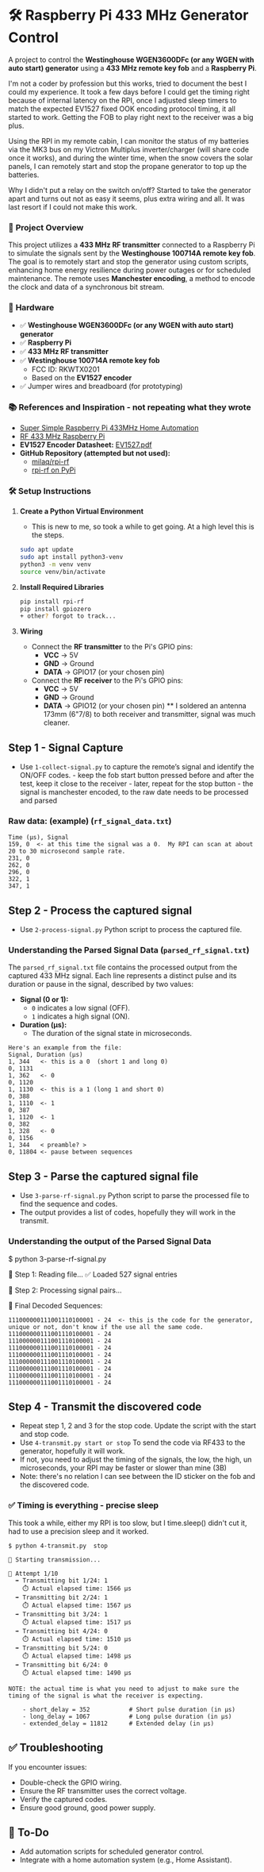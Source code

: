 # 🛠️ **Raspberry Pi 433 MHz Generator Control**
A project to control the **Westinghouse WGEN3600DFc (or any WGEN with auto start) generator** using a **433 MHz remote key fob** and a **Raspberry Pi**.

I'm not a coder by profession but this works, tried to document the best I could my experience.  It took a few days before I could get the timing right because of internal latency on the RPI, once I adjusted sleep timers to match the expected EV1527 fixed OOK encoding protocol timing, it all started to work.  Getting the FOB to play right next to the receiver was a big plus.

Using the RPI in my remote cabin, I can monitor the status of my batteries via the MK3 bus on my Victron Multiplus inverter/charger (will share code once it works), and during the winter time, when the snow covers the solar panels, I can remotely start and stop the propane generator to top up the batteries.  

Why I didn't put a relay on the switch on/off? Started to take the generator apart and turns out not as easy it seems, plus extra wiring and all.  It was last resort if I could not make this work.

### 🚀 **Project Overview**
This project utilizes a **433 MHz RF transmitter** connected to a Raspberry Pi to simulate the signals sent by the **Westinghouse 100714A remote key fob**. The goal is to remotely start and stop the generator using custom scripts, enhancing home energy resilience during power outages or for scheduled maintenance. The remote uses **Manchester encoding**, a method to encode the clock and data of a synchronous bit stream.


### 🔧 **Hardware**
- ✅ **Westinghouse WGEN3600DFc (or any WGEN with auto start) generator** 
- ✅ **Raspberry Pi** 
- ✅ **433 MHz RF transmitter**
- ✅ **Westinghouse 100714A remote key fob**
  - FCC ID: RKWTX0201
  - Based on the **EV1527 encoder**
- ✅ Jumper wires and breadboard (for prototyping)

### 📚 **References and Inspiration - not repeating what they wrote**
- [Super Simple Raspberry Pi 433MHz Home Automation](https://www.instructables.com/Super-Simple-Raspberry-Pi-433MHz-Home-Automation/)
- [RF 433 MHz Raspberry Pi](https://www.instructables.com/RF-433-MHZ-Raspberry-Pi/)
- **EV1527 Encoder Datasheet:** [EV1527.pdf](https://www.sunrom.com/download/EV1527.pdf)
- **GitHub Repository (attempted but not used):**
  - [milaq/rpi-rf](https://github.com/milaq/rpi-rf)
  - [rpi-rf on PyPi](https://pypi.org/project/rpi-rf/)

### 🛠️ **Setup Instructions**
1. **Create a Python Virtual Environment**

   - This is new to me, so took a while to get going. At a high level this is the steps.
   
   ```bash
   sudo apt update
   sudo apt install python3-venv
   python3 -m venv venv
   source venv/bin/activate
   ```

2. **Install Required Libraries**
   ```bash
   pip install rpi-rf
   pip install gpiozero
   + other? forgot to track... 
   ```

3. **Wiring**
   - Connect the **RF transmitter** to the Pi's GPIO pins:
     - **VCC** → 5V
     - **GND** → Ground
     - **DATA** → GPIO17 (or your chosen pin)
   - Connect the **RF receiver** to the Pi's GPIO pins:
     - **VCC** → 5V
     - **GND** → Ground
     - **DATA** → GPIO12 (or your chosen pin)
     ** I soldered an antenna 173mm (6"7/8) to both receiver and transmitter, signal was much cleaner.

## **Step 1 - Signal Capture**
   - Use `1-collect-signal.py` to capture the remote’s signal and identify the ON/OFF codes.
	- keep the fob start button pressed before and after the test, keep it close to the receiver
	- later, repeat for the stop button
	- the signal is manchester encoded, to the raw date needs to be processed and parsed

### **Raw data: (example) (`rf_signal_data.txt`)**

```
Time (µs), Signal
159, 0  <- at this time the signal was a 0.  My RPI can scan at about 20 to 30 microsecond sample rate.
231, 0
262, 0
296, 0
322, 1
347, 1
```

## **Step 2 - Process the captured signal**
   - Use `2-process-signal.py`  Python script to process the captured file.


### **Understanding the Parsed Signal Data (`parsed_rf_signal.txt`)**

The `parsed_rf_signal.txt` file contains the processed output from the captured 433 MHz signal. Each line represents a distinct pulse and its duration or pause in the signal, described by two values:

* **Signal (0 or 1):**
    * `0` indicates a low signal (OFF).
    * `1` indicates a high signal (ON).
* **Duration (µs):**
    * The duration of the signal state in microseconds.
```
Here's an example from the file:
Signal, Duration (µs)
1, 344   <- this is a 0  (short 1 and long 0)
0, 1131
1, 362   <- 0
0, 1120
1, 1130  <- this is a 1 (long 1 and short 0)
0, 388
1, 1110  <- 1
0, 387
1, 1120  <- 1
0, 382
1, 328   <- 0
0, 1156
1, 344   < preamble? >
0, 11804 <- pause between sequences
```
## **Step 3 - Parse the captured signal file**
   - Use `3-parse-rf-signal.py`  Python script to parse the processed file to find the sequence and codes.
   - The output provides a list of codes, hopefully they will work in the transmit.

### **Understanding the output of the Parsed Signal Data**

$ python 3-parse-rf-signal.py

🔹 Step 1: Reading file...
✅ Loaded 527 signal entries

🔹 Step 2: Processing signal pairs...

🔹 Final Decoded Sequences:
```
111000000111001110100001 - 24  <- this is the code for the generator, unique or not, don't know if the use all the same code.
111000000111001110100001 - 24
111000000111001110100001 - 24
111000000111001110100001 - 24
111000000111001110100001 - 24
111000000111001110100001 - 24
111000000111001110100001 - 24
111000000111001110100001 - 24
111000000111001110100001 - 24
```

## **Step 4 - Transmit the discovered code**
   - Repeat step 1, 2 and 3 for the stop code.  Update the script with the start and stop code. 
   - Use `4-transmit.py start or stop`  To send the code via RF433 to the generator, hopefully it will work.
   - If not, you need to adjust the timing of the signals, the low, the high, un microseconds, your RPI may be faster or slower than mine (3B)
   - Note: there's no relation I can see between the ID sticker on the fob and the discovered code.

### ✅ **Timing is everything - precise sleep**

This took a while, either my RPI is too slow, but I time.sleep() didn't cut it, had to use a precision sleep and it worked.
```
$ python 4-transmit.py  stop

🚀 Starting transmission...

🔹 Attempt 1/10
  ➡️ Transmitting bit 1/24: 1
    ⏱️ Actual elapsed time: 1566 µs
  ➡️ Transmitting bit 2/24: 1
    ⏱️ Actual elapsed time: 1567 µs
  ➡️ Transmitting bit 3/24: 1
    ⏱️ Actual elapsed time: 1517 µs
  ➡️ Transmitting bit 4/24: 0
    ⏱️ Actual elapsed time: 1510 µs
  ➡️ Transmitting bit 5/24: 0
    ⏱️ Actual elapsed time: 1498 µs
  ➡️ Transmitting bit 6/24: 0
    ⏱️ Actual elapsed time: 1490 µs

NOTE: the actual time is what you need to adjust to make sure the timing of the signal is what the receiver is expecting.

	- short_delay = 352           # Short pulse duration (in µs)
	- long_delay = 1067           # Long pulse duration (in µs)
	- extended_delay = 11812      # Extended delay (in µs)
```

## ✅ **Troubleshooting**
If you encounter issues:
- Double-check the GPIO wiring.
- Ensure the RF transmitter uses the correct voltage.
- Verify the captured codes.
- Ensure good ground, good power supply.

## 📌 **To-Do**
- Add automation scripts for scheduled generator control.
- Integrate with a home automation system (e.g., Home Assistant).

